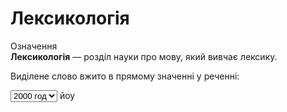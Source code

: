 # Лексикологія

<div class="eoz-wrap">
<span class="eoz">Означення</span>
<div class="eoz-text">
<b>Лексикологiя</b> — роздiл науки про мову, який вивчає лексику.
</div>
</div>

<quiz correctLabel="correct" incorrectLabel="incorrect" checkLabel="check">
    <question text="">
        <p>Виділене слово вжито в прямому значенні у реченні:</p>
        <select name="year">
                <option value="2000">2000 год</option>
                <option value="2001">2001 год</option>
            </select>
        <explanation>
    йоу
    </explanation>
    </question>
</quiz>